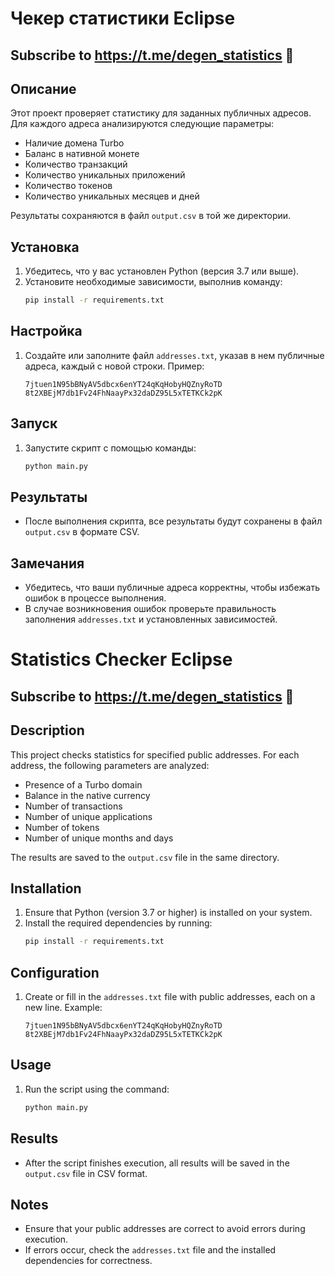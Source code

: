 # Чекер статистики Eclipse 

## Subscribe to https://t.me/degen_statistics 🤫

## Описание
Этот проект проверяет статистику для заданных публичных адресов. Для каждого адреса анализируются следующие параметры:
- Наличие домена Turbo
- Баланс в нативной монете
- Количество транзакций
- Количество уникальных приложений
- Количество токенов
- Количество уникальных месяцев и дней

Результаты сохраняются в файл `output.csv` в той же директории.

## Установка
1. Убедитесь, что у вас установлен Python (версия 3.7 или выше).
2. Установите необходимые зависимости, выполнив команду:
   ```bash
   pip install -r requirements.txt
   ```

## Настройка
1. Создайте или заполните файл `addresses.txt`, указав в нем публичные адреса, каждый с новой строки. Пример:
   ```
   7jtuen1N95bBNyAV5dbcx6enYT24qKqHobyHQZnyRoTD
   8t2XBEjM7db1Fv24FhNaayPx32daDZ95L5xTETKCk2pK
   ```

## Запуск
1. Запустите скрипт с помощью команды:
   ```bash
   python main.py
   ```

## Результаты
- После выполнения скрипта, все результаты будут сохранены в файл `output.csv` в формате CSV.

## Замечания
- Убедитесь, что ваши публичные адреса корректны, чтобы избежать ошибок в процессе выполнения.
- В случае возникновения ошибок проверьте правильность заполнения `addresses.txt` и установленных зависимостей.


# Statistics Checker Eclipse

## Subscribe to https://t.me/degen_statistics 🤫

## Description
This project checks statistics for specified public addresses. For each address, the following parameters are analyzed:
- Presence of a Turbo domain
- Balance in the native currency
- Number of transactions
- Number of unique applications
- Number of tokens
- Number of unique months and days

The results are saved to the `output.csv` file in the same directory.

## Installation
1. Ensure that Python (version 3.7 or higher) is installed on your system.
2. Install the required dependencies by running:
   ```bash
   pip install -r requirements.txt
   ```

## Configuration
1. Create or fill in the `addresses.txt` file with public addresses, each on a new line. Example:
   ```
   7jtuen1N95bBNyAV5dbcx6enYT24qKqHobyHQZnyRoTD
   8t2XBEjM7db1Fv24FhNaayPx32daDZ95L5xTETKCk2pK
   ```

## Usage
1. Run the script using the command:
   ```bash
   python main.py
   ```

## Results
- After the script finishes execution, all results will be saved in the `output.csv` file in CSV format.

## Notes
- Ensure that your public addresses are correct to avoid errors during execution.
- If errors occur, check the `addresses.txt` file and the installed dependencies for correctness.


